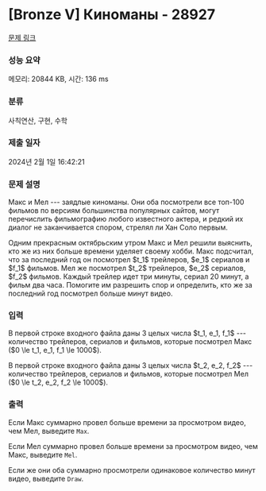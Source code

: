 # [Bronze V] Киноманы - 28927 

[문제 링크](https://www.acmicpc.net/problem/28927) 

### 성능 요약

메모리: 20844 KB, 시간: 136 ms

### 분류

사칙연산, 구현, 수학

### 제출 일자

2024년 2월 1일 16:42:21

### 문제 설명

<p>Макс и Мел --- заядлые киноманы. Они оба посмотрели все топ-100 фильмов по версиям большинства популярных сайтов, могут перечислить фильмографию любого известного актера, и редкий их диалог не заканчивается спором, стрелял ли Хан Соло первым. </p>

<p>Одним прекрасным октябрьским утром Макс и Мел решили выяснить, кто же из них больше времени уделяет своему хобби. Макс подсчитал, что за последний год он посмотрел $t_1$ трейлеров, $e_1$ сериалов и $f_1$ фильмов. Мел же посмотрел $t_2$ трейлеров, $e_2$ сериалов, $f_2$ фильмов. Каждый трейлер идет три минуты, сериал 20 минут, а фильм два часа. Помогите им разрешить спор и определить, кто же за последний год посмотрел больше минут видео.</p>

### 입력 

 <p>В первой строке входного файла даны 3 целых числа $t_1, e_1, f_1$ --- количество трейлеров, сериалов  и фильмов, которые посмотрел Макс ($0 \le t_1, e_1, f_1 \le 1000$).</p>

<p>В первой строке входного файла даны 3 целых числа $t_2, e_2, f_2$ --- количество трейлеров, сериалов и фильмов, которые посмотрел Мел ($0 \le t_2, e_2, f_2 \le 1000$).</p>

### 출력 

 <p>Если Макс суммарно провел больше времени за просмотром видео, чем Мел, выведите <code>Max</code>.</p>

<p>Если Мел суммарно провел больше времени за просмотром видео, чем Макс, выведите <code>Mel</code>.</p>

<p>Если же они оба суммарно просмотрели одинаковое количество минут видео, выведите <code>Draw</code>.</p>

